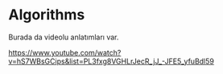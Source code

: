 # Algorithms
Burada da videolu anlatımları var.

https://www.youtube.com/watch?v=hS7WBsGCips&list=PL3fxg8VGHLrJecR_jJ_-JFE5_yfuBdl59
